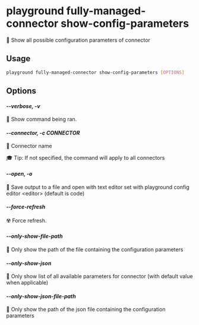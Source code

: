 # playground fully-managed-connector show-config-parameters

🔩 Show all possible configuration parameters of connector

## Usage

```bash
playground fully-managed-connector show-config-parameters [OPTIONS]
```

## Options

#### *--verbose, -v*

🐞 Show command being ran.

#### *--connector, -c CONNECTOR*

🔗 Connector name  
  
🎓 Tip: If not specified, the command will apply to all connectors

#### *--open, -o*

🔖 Save output to a file and open with text editor set with playground config editor \<editor\> (default is code)

#### *--force-refresh*

☢️ Force refresh.

#### *--only-show-file-path*

📂 Only show the path of the file containing the configuration parameters

#### *--only-show-json*

📗 Only show list of all available parameters for connector (with default value when applicable)

#### *--only-show-json-file-path*

📂 Only show the path of the json file containing the configuration parameters


